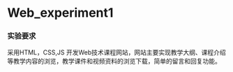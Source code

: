 # Web_experiment1

### 实验要求

采用HTML，CSS,JS 开发Web技术课程网站，网站主要实现教学大纲、课程介绍等教学内容的浏览，教学课件和视频资料的浏览下载，简单的留言和回复功能。



